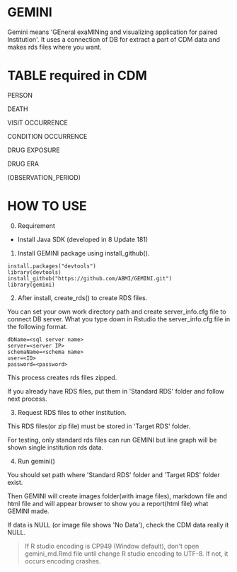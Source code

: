 # GEMINI

Gemini means 'GEneral exaMINing and visualizing application for paired Institution'.
It uses a connection of DB for extract a part of CDM data and makes rds files where you want.

# TABLE required in CDM

PERSON

DEATH

VISIT OCCURRENCE

CONDITION OCCURRENCE

DRUG EXPOSURE

DRUG ERA

(OBSERVATION_PERIOD)

# HOW TO USE

0. Requirement

* Install Java SDK (developed in 8 Update 181)

1. Install GEMINI package using install_github().

```
install.packages("devtools")
library(devtools)
install_github("https://github.com/ABMI/GEMINI.git")
library(gemini)
```

2. After install, create_rds() to create RDS files.

You can set your own work directory path and create server_info.cfg file to connect DB server.
What you type down in Rstudio the server_info.cfg file in the following format.


```
dbName=<sql server name>
server=<server IP>
schemaName=<schema name>
user=<ID>
password=<password>
```

This process creates rds files zipped.

If you already have RDS files, put them in 'Standard RDS' folder and follow next process.

3. Request RDS files to other institution.

This RDS files(or zip file) must be stored in 'Target RDS' folder.

For testing, only standard rds files can run GEMINI but line graph will be shown single institution rds data.
  
4. Run gemini()

You should set path where 'Standard RDS' folder and 'Target RDS' folder exist.

Then GEMINI will create images folder(with image files), markdown file and html file and will appear browser to show you a report(html file) what GEMINI made.

If data is NULL (or image file shows 'No Data'), check the CDM data really it NULL.

> If R studio encoding is CP949 (Window default), don't open gemini_md.Rmd file until change R studio encoding to UTF-8. If not, it occurs encoding crashes.
